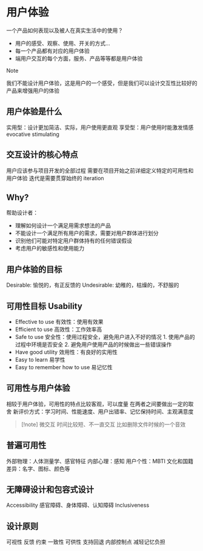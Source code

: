 # 用户体验
一个产品如何表现以及被人在真实生活中的使用？
- 用户的感受、观察、使用、开关的方式...
- 每一个产品都有对应的用户体验
- 端用户交互的每个方面，服务、产品等等都是用户体验

> [!note]
我们不能设计用户体验，这是用户的一个感受，但是我们可以设计交互性比较好的产品来增强用户的体验


## 用户体验是什么
实用型：设计更加简洁、实际，用户使用更直观
享受型：用户使用时能激发情感 evocative stimulating

## 交互设计的核心特点
用户应该参与项目开发的全部过程
需要在项目开始之前详细定义特定的可用性和用户体验
迭代是需要贯穿始终的 iteration

## Why?
帮助设计者：
- 理解如何设计一个满足用需求想法的产品
- 不能设计一个满足所有用户的需求，需要对用户群体进行划分
- 识别他们可能对特定用户群体持有的任何错误假设
- 考虑用户的敏感性和使用能力

## 用户体验的目标
Desirable: 愉悦的，有正反馈的
Undesirable: 幼稚的，枯燥的，不舒服的

## 可用性目标 Usability
- Effective to use 有效性：使用有效果
- Efficient to use 高效性：工作效率高
- Safe to use 安全性：使用过程安全，避免用户进入不好的情况
		1. 使用产品的过程中环境是否安全
		2. 避免用户使用产品的时候做出一些错误操作
- Have good utility 效用性：有良好的实用性
- Easy to learn 易学性
- Easy to remember how to use 易记忆性
## 可用性与用户体验
相较于用户体验，可用性的特点比较客观，可以度量
在两者之间要做出一定的取舍
新评价方式：学习时间、性能速度、用户出错率、记忆保持时间、主观满意度


>[!note] 微交互
>时间比较短、不一直交互
>比如删除文件时候的一个音效

## 普遍可用性
外部物理：人体测量学、感官特征
内部心理：感知
用户个性：MBTI
文化和国籍差异：名字、图标、颜色等

## 无障碍设计和包容式设计
Accessibility
感官障碍、身体障碍、认知障碍
Inclusiveness


## 设计原则
可视性
反馈
约束
一致性
可供性
支持回退
内部控制点
减轻记忆负担
